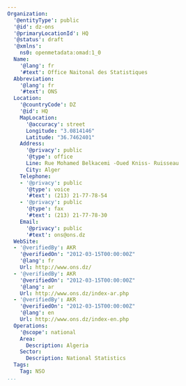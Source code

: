```yaml
---
Organization:
  '@entityType': public
  '@id': dz-ons
  '@primaryLocationId': HQ
  '@status': draft
  '@xmlns':
    ns0: openmetadata:omad:1_0
  Name:
    '@lang': fr
    '#text': Office Naitonal des Statistiques
  Abbreviation:
    '@lang': fr
    '#text': ONS
  Location:
    '@countryCode': DZ
    '@id': HQ
    MapLocation:
      '@accuracy': street
      Longitude: "3.0814146"
      Latitude: "36.7462401"
    Address:
      '@privacy': public
      '@type': office
      Line: Rue Mohamed Belkacemi -Oued Kniss- Ruisseau
      City: Alger
    Telephone:
    - '@privacy': public
      '@type': voice
      '#text': (213) 21-77-78-54
    - '@privacy': public
      '@type': fax
      '#text': (213) 21-77-78-30
    Email:
      '@privacy': public
      '#text': ons@ons.dz
  WebSite:
  - '@verifiedBy': AKR
    '@verifiedOn': "2012-03-15T00:00:00Z"
    '@lang': fr
    Url: http://www.ons.dz/
  - '@verifiedBy': AKR
    '@verifiedOn': "2012-03-15T00:00:00Z"
    '@lang': ar
    Url: http://www.ons.dz/index-ar.php
  - '@verifiedBy': AKR
    '@verifiedOn': "2012-03-15T00:00:00Z"
    '@lang': en
    Url: http://www.ons.dz/index-en.php
  Operations:
    '@scope': national
    Area:
      Description: Algeria
    Sector:
      Description: National Statistics
  Tags:
    Tag: NSO
...
```

